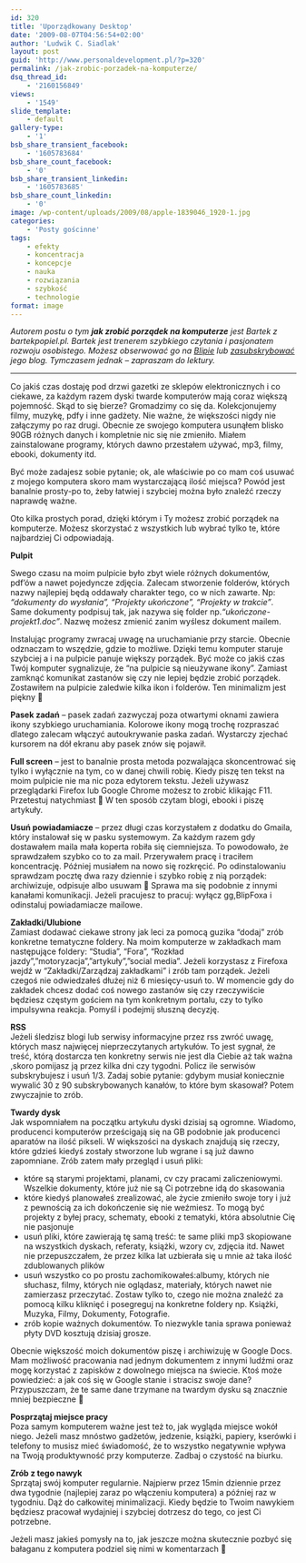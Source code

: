```yaml
---
id: 320
title: 'Uporządkowany Desktop'
date: '2009-08-07T04:56:54+02:00'
author: 'Ludwik C. Siadlak'
layout: post
guid: 'http://www.personaldevelopment.pl/?p=320'
permalink: /jak-zrobic-porzadek-na-komputerze/
dsq_thread_id:
    - '2160156849'
views:
    - '1549'
slide_template:
    - default
gallery-type:
    - '1'
bsb_share_transient_facebook:
    - '1605783684'
bsb_share_count_facebook:
    - '0'
bsb_share_transient_linkedin:
    - '1605783685'
bsb_share_count_linkedin:
    - '0'
image: /wp-content/uploads/2009/08/apple-1839046_1920-1.jpg
categories:
    - 'Posty gościnne'
tags:
    - efekty
    - koncentracja
    - koncepcje
    - nauka
    - rozwiązania
    - szybkość
    - technologie
format: image
---
```


*Autorem postu o tym **jak zrobić porządek na komputerze** jest Bartek z bartekpopiel.pl. Bartek jest trenerem szybkiego czytania i pasjonatem rozwoju osobistego. Możesz obserwować go na [Blipie](http://web.archive.org/web/20130616120616/http://bartekpopiel.blip.pl/ "Blip") lub [zasubskrybować](http://liczysiewynik.pl/) jego blog. Tymczasem jednak – zapraszam do lektury.*

---

> 

Co jakiś czas dostaję pod drzwi gazetki ze sklepów elektronicznych i co ciekawe, za każdym razem dyski twarde komputerów mają coraz większą pojemność. Skąd to się bierze? Gromadzimy co się da. Kolekcjonujemy filmy, muzykę, pdfy i inne gadżety. Nie ważne, że większości nigdy nie załączymy po raz drugi. Obecnie ze swojego komputera usunąłem blisko 90GB różnych danych i kompletnie nic się nie zmieniło. Miałem zainstalowane programy, których dawno przestałem używać, mp3, filmy, ebooki, dokumenty itd.

Być może zadajesz sobie pytanie; ok, ale właściwie po co mam coś usuwać z mojego komputera skoro mam wystarczającą ilość miejsca? Powód jest banalnie prosty-po to, żeby łatwiej i szybciej można było znaleźć rzeczy naprawdę ważne.

Oto kilka prostych porad, dzięki którym i Ty możesz zrobić porządek na komputerze. Możesz skorzystać z wszystkich lub wybrać tylko te, które najbardziej Ci odpowiadają.

**Pulpit**

Swego czasu na moim pulpicie było zbyt wiele różnych dokumentów, pdf’ów a nawet pojedyncze zdjęcia. Zalecam stworzenie folderów, których nazwy najlepiej będą oddawały charakter tego, co w nich zawarte. Np: *“dokumenty do wysłania”, “Projekty ukończone”, “Projekty w trakcie”*. Same dokumenty podpisuj tak, jak nazywa się folder np.*“ukończone-projekt1.doc”*. Nazwę możesz zmienić zanim wyślesz dokument mailem.

Instalując programy zwracaj uwagę na uruchamianie przy starcie. Obecnie odznaczam to wszędzie, gdzie to możliwe. Dzięki temu komputer staruje szybciej a i na pulpicie panuje większy porządek. Być może co jakiś czas Twój komputer sygnalizuje, że “na pulpicie są nieużywane ikony”. Zamiast zamknąć komunikat zastanów się czy nie lepiej będzie zrobić porządek. Zostawiłem na pulpicie zaledwie kilka ikon i folderów. Ten minimalizm jest piękny 🙂

**Pasek zadań** – pasek zadań zazwyczaj poza otwartymi oknami zawiera ikony szybkiego uruchamiania. Kolorowe ikony mogą trochę rozpraszać dlatego zalecam włączyć autoukrywanie paska zadań. Wystarczy zjechać kursorem na dół ekranu aby pasek znów się pojawił.

**Full screen** – jest to banalnie prosta metoda pozwalająca skoncentrować się tylko i wyłącznie na tym, co w danej chwili robię. Kiedy piszę ten tekst na moim pulpicie nie ma nic poza edytorem tekstu. Jeżeli używasz przeglądarki Firefox lub Google Chrome możesz to zrobić klikając F11. Przetestuj natychmiast 🙂 W ten sposób czytam blogi, ebooki i piszę artykuły.

**Usuń powiadamiacze** – przez długi czas korzystałem z dodatku do Gmaila, który instalował się w pasku systemowym. Za każdym razem gdy dostawałem maila mała koperta robiła się ciemniejsza. To powodowało, że sprawdzałem szybko co to za mail. Przerywałem pracę i traciłem koncentrację. Później musiałem na nowo się rozkręcić. Po odinstalowaniu sprawdzam pocztę dwa razy dziennie i szybko robię z nią porządek: archiwizuje, odpisuje albo usuwam 🙂 Sprawa ma się podobnie z innymi kanałami komunikacji. Jeżeli pracujesz to pracuj: wyłącz gg,BlipFoxa i odinstaluj powiadamiacze mailowe.

**Zakładki/Ulubione**  
Zamiast dodawać ciekawe strony jak leci za pomocą guzika “dodaj” zrób konkretne tematyczne foldery. Na moim komputerze w zakładkach mam następujące foldery: “Studia”, “Fora”, “Rozkład jazdy”,”motoryzacja”,”artykuły”,”social media”. Jeżeli korzystasz z Firefoxa wejdź w “Zakładki/Zarządzaj zakładkami” i zrób tam porządek. Jeżeli czegoś nie odwiedzałeś dłużej niż 6 miesięcy-usuń to. W momencie gdy do zakładek chcesz dodać coś nowego zastanów się czy rzeczywiście będziesz częstym gościem na tym konkretnym portalu, czy to tylko impulsywna reakcja. Pomyśl i podejmij słuszną decyzję.

**RSS**  
Jeżeli śledzisz blogi lub serwisy informacyjne przez rss zwróć uwagę, których masz najwięcej nieprzeczytanych artykułów. To jest sygnał, że treść, którą dostarcza ten konkretny serwis nie jest dla Ciebie aż tak ważna ,skoro pomijasz ją przez kilka dni czy tygodni. Policz ile serwisów subskrybujesz i usuń 1/3. Zadaj sobie pytanie: gdybym musiał koniecznie wywalić 30 z 90 subskrybowanych kanałów, to które bym skasował? Potem zwyczajnie to zrób.

**Twardy dysk**  
Jak wspomniałem na początku artykułu dyski dzisiaj są ogromne. Wiadomo, producenci komputerów prześcigają się na GB podobnie jak producenci aparatów na ilość pikseli. W większości na dyskach znajdują się rzeczy, które gdzieś kiedyś zostały stworzone lub wgrane i są już dawno zapomniane. Zrób zatem mały przegląd i usuń pliki:

- które są starymi projektami, planami, cv czy pracami zaliczeniowymi. Wszelkie dokumenty, które już nie są Ci potrzebne idą do skasowania
- które kiedyś planowałeś zrealizować, ale życie zmieniło swoje tory i już z pewnością za ich dokończenie się nie weźmiesz. To mogą być projekty z byłej pracy, schematy, ebooki z tematyki, która absolutnie Cię nie pasjonuje
- usuń pliki, które zawierają tę samą treść: te same pliki mp3 skopiowane na wszystkich dyskach, referaty, książki, wzory cv, zdjęcia itd. Nawet nie przepuszczałem, że przez kilka lat uzbierała się u mnie aż taka ilość zdublowanych plików
- usuń wszystko co po prostu zachomikowałeś:albumy, których nie słuchasz, filmy, których nie oglądasz, materiały, których nawet nie zamierzasz przeczytać. Zostaw tylko to, czego nie można znaleźć za pomocą kilku kliknięć i posegreguj na konkretne foldery np. Książki, Muzyka, Filmy, Dokumenty, Fotografie.
- zrób kopie ważnych dokumentów. To niezwykle tania sprawa ponieważ płyty DVD kosztują dzisiaj grosze.

Obecnie większość moich dokumentów piszę i archiwizuję w Google Docs. Mam możliwość pracowania nad jednym dokumentem z innymi ludźmi oraz mogę korzystać z zapisków z dowolnego miejsca na świecie. Ktoś może powiedzieć: a jak coś się w Google stanie i stracisz swoje dane? Przypuszczam, że te same dane trzymane na twardym dysku są znacznie mniej bezpieczne 🙂

**Posprzątaj miejsce pracy**  
Poza samym komputerem ważne jest też to, jak wygląda miejsce wokół niego. Jeżeli masz mnóstwo gadżetów, jedzenie, książki, papiery, kserówki i telefony to musisz mieć świadomość, że to wszystko negatywnie wpływa na Twoją produktywność przy komputerze. Zadbaj o czystość na biurku.

**Zrób z tego nawyk**  
Sprzątaj swój komputer regularnie. Najpierw przez 15min dziennie przez dwa tygodnie (najlepiej zaraz po włączeniu komputera) a później raz w tygodniu. Dąż do całkowitej minimalizacji. Kiedy będzie to Twoim nawykiem będziesz pracował wydajniej i szybciej dotrzesz do tego, co jest Ci potrzebne.

Jeżeli masz jakieś pomysły na to, jak jeszcze można skutecznie pozbyć się bałaganu z komputera podziel się nimi w komentarzach 🙂
